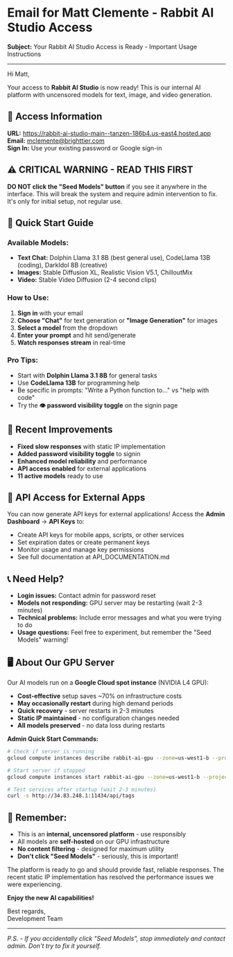 # Email for Matt Clemente - Rabbit AI Studio Access

**Subject:** Your Rabbit AI Studio Access is Ready - Important Usage Instructions

---

Hi Matt,

Your access to **Rabbit AI Studio** is now ready! This is our internal AI platform with uncensored models for text, image, and video generation.

## 🔗 **Access Information**
**URL:** https://rabbit-ai-studio-main--tanzen-186b4.us-east4.hosted.app  
**Email:** mclemente@brighttier.com  
**Sign In:** Use your existing password or Google sign-in

## ⚠️ **CRITICAL WARNING - READ THIS FIRST**
**DO NOT click the "Seed Models" button** if you see it anywhere in the interface. This will break the system and require admin intervention to fix. It's only for initial setup, not regular use.

## 🚀 **Quick Start Guide**

### **Available Models:**
- **Text Chat:** Dolphin Llama 3.1 8B (best general use), CodeLlama 13B (coding), DarkIdol 8B (creative)
- **Images:** Stable Diffusion XL, Realistic Vision V5.1, ChilloutMix
- **Video:** Stable Video Diffusion (2-4 second clips)

### **How to Use:**
1. **Sign in** with your email
2. **Choose "Chat"** for text generation or **"Image Generation"** for images
3. **Select a model** from the dropdown
4. **Enter your prompt** and hit send/generate
5. **Watch responses stream** in real-time

### **Pro Tips:**
- Start with **Dolphin Llama 3.1 8B** for general tasks
- Use **CodeLlama 13B** for programming help
- Be specific in prompts: "Write a Python function to..." vs "help with code"
- Try the **👁️ password visibility toggle** on the signin page

## 🔧 **Recent Improvements**
- **Fixed slow responses** with static IP implementation
- **Added password visibility toggle** to signin
- **Enhanced model reliability** and performance
- **API access enabled** for external applications
- **11 active models** ready to use

## 🔑 **API Access for External Apps**
You can now generate API keys for external applications! Access the **Admin Dashboard** → **API Keys** to:
- Create API keys for mobile apps, scripts, or other services
- Set expiration dates or create permanent keys
- Monitor usage and manage key permissions
- See full documentation at API_DOCUMENTATION.md

## 📞 **Need Help?**
- **Login issues:** Contact admin for password reset
- **Models not responding:** GPU server may be restarting (wait 2-3 minutes)
- **Technical problems:** Include error messages and what you were trying to do
- **Usage questions:** Feel free to experiment, but remember the "Seed Models" warning!

## 🖥️ **About Our GPU Server**
Our AI models run on a **Google Cloud spot instance** (NVIDIA L4 GPU):
- **Cost-effective** setup saves ~70% on infrastructure costs
- **May occasionally restart** during high demand periods
- **Quick recovery** - server restarts in 2-3 minutes
- **Static IP maintained** - no configuration changes needed
- **All models preserved** - no data loss during restarts

**Admin Quick Start Commands:**
```bash
# Check if server is running
gcloud compute instances describe rabbit-ai-gpu --zone=us-west1-b --project=tanzen-186b4 --format="value(status)"

# Start server if stopped
gcloud compute instances start rabbit-ai-gpu --zone=us-west1-b --project=tanzen-186b4

# Test services after startup (wait 2-3 minutes)
curl -s http://34.83.248.1:11434/api/tags
```

## 🎯 **Remember:**
- This is an **internal, uncensored platform** - use responsibly
- All models are **self-hosted** on our GPU infrastructure
- **No content filtering** - designed for maximum utility
- **Don't click "Seed Models"** - seriously, this is important!

The platform is ready to go and should provide fast, reliable responses. The recent static IP implementation has resolved the performance issues we were experiencing.

**Enjoy the new AI capabilities!**

Best regards,  
Development Team

---

*P.S. - If you accidentally click "Seed Models", stop immediately and contact admin. Don't try to fix it yourself.*